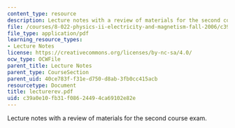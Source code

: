 ```yaml
---
content_type: resource
description: Lecture notes with a review of materials for the second course exam.
file: /courses/8-022-physics-ii-electricity-and-magnetism-fall-2006/c39a0e10fb31f08624494ca69102e82e_lecturerev.pdf
file_type: application/pdf
learning_resource_types:
- Lecture Notes
license: https://creativecommons.org/licenses/by-nc-sa/4.0/
ocw_type: OCWFile
parent_title: Lecture Notes
parent_type: CourseSection
parent_uid: 40ce783f-f31e-d750-d8ab-3fb0cc415acb
resourcetype: Document
title: lecturerev.pdf
uid: c39a0e10-fb31-f086-2449-4ca69102e82e
---
```

Lecture notes with a review of materials for the second course exam.